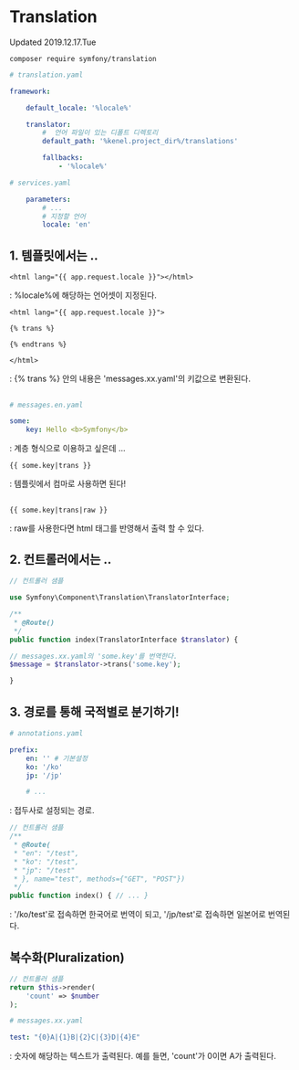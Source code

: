 # Translation
Updated 2019.12.17.Tue
```
composer require symfony/translation
```
```yaml
# translation.yaml

framework:

    default_locale: '%locale%'

    translator:
        #  언어 파일이 있는 디폴트 디렉토리
        default_path: '%kenel.project_dir%/translations'

        fallbacks:
            - '%locale%'
```
```yaml
# services.yaml

    parameters:
        # ...
        # 지정할 언어 
        locale: 'en'
```
## 1. 템플릿에서는 ..
```twig
<html lang="{{ app.request.locale }}"></html>
```
: %locale%에 해당하는 언어셋이 지정된다.

```twig
<html lang="{{ app.request.locale }}">

{% trans %}

{% endtrans %}

</html>
```
: {% trans %} 안의 내용은 'messages.xx.yaml'의 키값으로 변환된다.

##
```yaml
# messages.en.yaml

some:
    key: Hello <b>Symfony</b>
```
: 계층 형식으로 이용하고 싶은데 ...
```twig
{{ some.key|trans }}
```
: 템플릿에서 컴마로 사용하면 된다!
## 
```twig
{{ some.key|trans|raw }}
```
: raw를 사용한다면 html 태그를 반영해서 출력 할 수 있다.
## 2. 컨트롤러에서는 ..
```php
// 컨트롤러 샘플

use Symfony\Component\Translation\TranslatorInterface;

/**
 * @Route()
 */
public function index(TranslatorInterface $translator) {

// messages.xx.yaml의 'some.key'를 번역한다.
$message = $translator->trans('some.key');

}
```
## 3. 경로를 통해 국적별로 분기하기!
```yaml 
# annotations.yaml

prefix:
    en: '' # 기본설정
    ko: '/ko'
    jp: '/jp'

    # ...
```
: 접두사로 설정되는 경로.
```php
// 컨트롤러 샘플
/**
 * @Route(
 * "en": "/test",
 * "ko": "/test",
 * "jp": "/test"
 * }, name="test", methods={"GET", "POST"})
 */
public function index() { // ... }
```
: '/ko/test'로 접속하면 한국어로 번역이 되고, '/jp/test'로 접속하면 일본어로 번역된다.
## 복수화(Pluralization)
```php
// 컨트롤러 샘플
return $this->render(
    'count' => $number
);
```
```yaml
# messages.xx.yaml

test: "{0}A|{1}B|{2}C|{3}D|{4}E"
```
: 숫자에 해당하는 텍스트가 출력된다. 예를 들면, 'count'가 0이면 A가 출력된다.